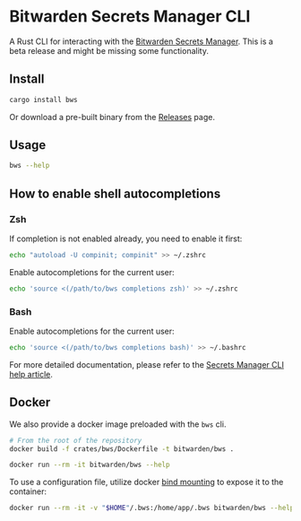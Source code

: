 # Bitwarden Secrets Manager CLI

A Rust CLI for interacting with the
[Bitwarden Secrets Manager](https://bitwarden.com/products/secrets-manager/). This is a beta release
and might be missing some functionality.

## Install

```bash
cargo install bws
```

Or download a pre-built binary from the [Releases](https://github.com/bitwarden/sdk/releases) page.

## Usage

```bash
bws --help
```

## How to enable shell autocompletions

### Zsh

If completion is not enabled already, you need to enable it first:

```zsh
echo "autoload -U compinit; compinit" >> ~/.zshrc
```

Enable autocompletions for the current user:

```zsh
echo 'source <(/path/to/bws completions zsh)' >> ~/.zshrc
```

### Bash

Enable autocompletions for the current user:

```zsh
echo 'source <(/path/to/bws completions bash)' >> ~/.bashrc
```

For more detailed documentation, please refer to the
[Secrets Manager CLI help article](https://bitwarden.com/help/secrets-manager-cli/).

## Docker

We also provide a docker image preloaded with the `bws` cli.

```bash
# From the root of the repository
docker build -f crates/bws/Dockerfile -t bitwarden/bws .

docker run --rm -it bitwarden/bws --help
```

To use a configuration file, utilize docker [bind mounting](https://docs.docker.com/storage/bind-mounts/)
to expose it to the container:

```bash
docker run --rm -it -v "$HOME"/.bws:/home/app/.bws bitwarden/bws --help
```

